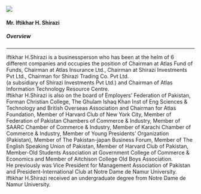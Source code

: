 [![](https://giki.edu.pk/wp-content/uploads/2025/05/Iftikhar_Shirazi1-233x300.jpg)](https://giki.edu.pk/wp-content/uploads/2025/05/Iftikhar_Shirazi1.jpg)
#### Mr. Iftikhar H. Shirazi
##### Overview
* * *
Iftikhar H.Shirazi is a businessperson who has been at the helm of 6 different companies and occupies the position of Chairman at Atlas Fund of Funds, Chairman at Atlas Insurance Ltd., Chairman at Shirazi Investments Pvt Ltd., Chairman for Shirazi Trading Co. Pvt Ltd.  
(a subsidiary of Shirazi Investments Pvt Ltd.) and Chairman of Atlas Information Technology Resource Centre.  
Iftikhar H.Shirazi is also on the board of Employers’ Federation of Pakistan, Forman Christian College, The Ghulam Ishaq Khan Inst of Eng Sciences & Technology and British Overseas Association and Chairman for Atlas Foundation, Member of Harvard Club of New York City, Member of Federation of Pakistan Chambers of Commerce & Industry, Member of SAARC Chamber of Commerce & Industry, Member of Karachi Chamber of Commerce & Industry, Member of Young Presidents’ Organization (Pakistan), Member of The Pakistan-japan Business Forum, Member of The English Speaking Union of Pakistan, Member of Harvard Club of Pakistan, Member-Old Students Association at Government College of Commerce & Economics and Member of Aitchison College Old Boys Association.  
He previously was Vice President for Management Association of Pakistan and President-International Club at Notre Dame de Namur University.  
Iftikhar H.Shirazi received an undergraduate degree from Notre Dame de Namur University.

